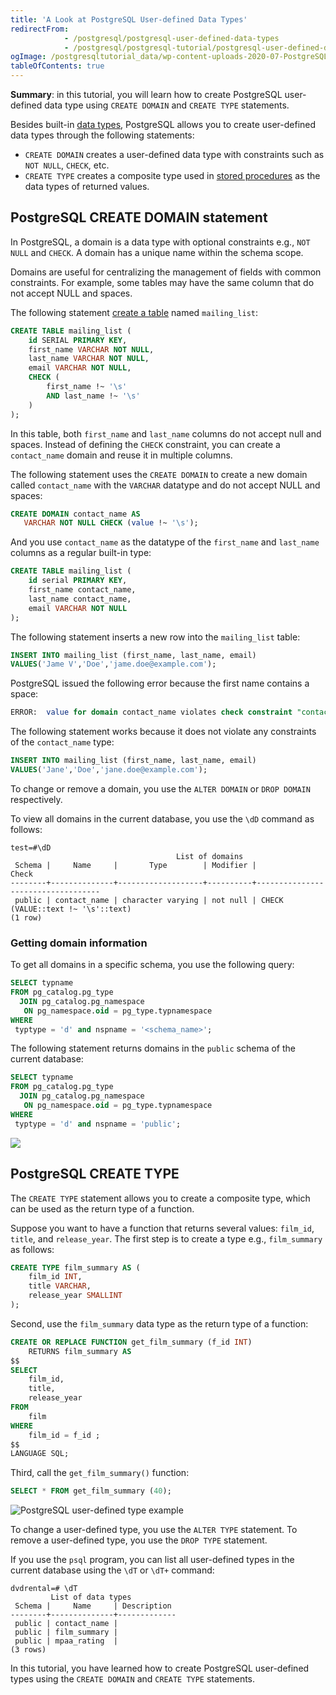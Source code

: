 ```yaml
---
title: 'A Look at PostgreSQL User-defined Data Types'
redirectFrom: 
            - /postgresql/postgresql-user-defined-data-types
            - /postgresql/postgresql-tutorial/postgresql-user-defined-data-types
ogImage: /postgresqltutorial_data/wp-content-uploads-2020-07-PostgreSQL-User-defined-Type-Example.png
tableOfContents: true
---
```


**Summary**: in this tutorial, you will learn how to create PostgreSQL user-defined data type using `CREATE DOMAIN` and `CREATE TYPE` statements.

Besides built-in [data types](/postgresql/postgresql-data-types), PostgreSQL allows you to create user-defined data types through the following statements:

- `CREATE DOMAIN` creates a user-defined data type with constraints such as `NOT NULL`, `CHECK`, etc.
- `CREATE TYPE` creates a composite type used in [stored procedures](/postgresql/postgresql-stored-procedures) as the data types of returned values.

## PostgreSQL CREATE DOMAIN statement

In PostgreSQL, a domain is a data type with optional constraints e.g., `NOT NULL` and `CHECK`. A domain has a unique name within the schema scope.

Domains are useful for centralizing the management of fields with common constraints. For example, some tables may have the same column that do not accept NULL and spaces.

The following statement [create a table](/postgresql/postgresql-create-table) named `mailing_list`:

```sql
CREATE TABLE mailing_list (
    id SERIAL PRIMARY KEY,
    first_name VARCHAR NOT NULL,
    last_name VARCHAR NOT NULL,
    email VARCHAR NOT NULL,
    CHECK (
        first_name !~ '\s'
        AND last_name !~ '\s'
    )
);
```

In this table, both `first_name` and `last_name` columns do not accept null and spaces. Instead of defining the `CHECK` constraint, you can create a `contact_name` domain and reuse it in multiple columns.

The following statement uses the `CREATE DOMAIN` to create a new domain called `contact_name` with the `VARCHAR` datatype and do not accept NULL and spaces:

```sql
CREATE DOMAIN contact_name AS
   VARCHAR NOT NULL CHECK (value !~ '\s');
```

And you use `contact_name` as the datatype of the `first_name` and `last_name` columns as a regular built-in type:

```sql
CREATE TABLE mailing_list (
    id serial PRIMARY KEY,
    first_name contact_name,
    last_name contact_name,
    email VARCHAR NOT NULL
);
```

The following statement inserts a new row into the `mailing_list` table:

```sql
INSERT INTO mailing_list (first_name, last_name, email)
VALUES('Jame V','Doe','jame.doe@example.com');
```

PostgreSQL issued the following error because the first name contains a space:

```sql
ERROR:  value for domain contact_name violates check constraint "contact_name_check"
```

The following statement works because it does not violate any constraints of the `contact_name` type:

```sql
INSERT INTO mailing_list (first_name, last_name, email)
VALUES('Jane','Doe','jane.doe@example.com');
```

To change or remove a domain, you use the `ALTER DOMAIN` or `DROP DOMAIN` respectively.

To view all domains in the current database, you use the `\dD` command as follows:

```
test=#\dD
                                     List of domains
 Schema |     Name     |       Type        | Modifier |               Check
--------+--------------+-------------------+----------+-----------------------------------
 public | contact_name | character varying | not null | CHECK (VALUE::text !~ '\s'::text)
(1 row)
```

### Getting domain information

To get all domains in a specific schema, you use the following query:

```sql
SELECT typname
FROM pg_catalog.pg_type
  JOIN pg_catalog.pg_namespace
   ON pg_namespace.oid = pg_type.typnamespace
WHERE
 typtype = 'd' and nspname = '<schema_name>';
```

The following statement returns domains in the `public` schema of the current database:

```sql
SELECT typname
FROM pg_catalog.pg_type
  JOIN pg_catalog.pg_namespace
   ON pg_namespace.oid = pg_type.typnamespace
WHERE
 typtype = 'd' and nspname = 'public';
```

![](/postgresqltutorial_data/wp-content-uploads-2020-07-PostgreSQL-User-defined-Type-Example.png)

## PostgreSQL CREATE TYPE

The `CREATE TYPE` statement allows you to create a composite type, which can be used as the return type of a function.

Suppose you want to have a function that returns several values: `film_id`, `title`, and `release_year`. The first step is to create a type e.g., `film_summary` as follows:

```sql
CREATE TYPE film_summary AS (
    film_id INT,
    title VARCHAR,
    release_year SMALLINT
);
```

Second, use the `film_summary` data type as the return type of a function:

```sql
CREATE OR REPLACE FUNCTION get_film_summary (f_id INT)
    RETURNS film_summary AS
$$
SELECT
    film_id,
    title,
    release_year
FROM
    film
WHERE
    film_id = f_id ;
$$
LANGUAGE SQL;
```

Third, call the `get_film_summary()` function:

```sql
SELECT * FROM get_film_summary (40);
```

![PostgreSQL user-defined type example](/postgresqltutorial_data/wp-content-uploads-2017-03-postgresql-user-defined-type.png)

To change a user-defined type, you use the `ALTER TYPE` statement. To remove a user-defined type, you use the `DROP TYPE` statement.

If you use the `psql` program, you can list all user-defined types in the current database using the `\dT` or `\dT+` command:

```
dvdrental=# \dT
         List of data types
 Schema |     Name     | Description
--------+--------------+-------------
 public | contact_name |
 public | film_summary |
 public | mpaa_rating  |
(3 rows)
```

In this tutorial, you have learned how to create PostgreSQL user-defined types using the `CREATE DOMAIN` and `CREATE TYPE` statements.
